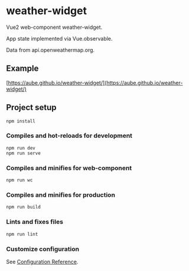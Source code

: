 # weather-widget

Vue2 web-component weather-widget.

App state implemented via Vue.observable.

Data from api.openweathermap.org.


## Example

[https://aube.github.io/weather-widget/](https://aube.github.io/weather-widget/)


## Project setup
```
npm install
```

### Compiles and hot-reloads for development
```
npm run dev
npm run serve
```

### Compiles and minifies for web-component
```
npm run wc
```

### Compiles and minifies for production
```
npm run build
```

### Lints and fixes files
```
npm run lint
```

### Customize configuration
See [Configuration Reference](https://cli.vuejs.org/config/).
